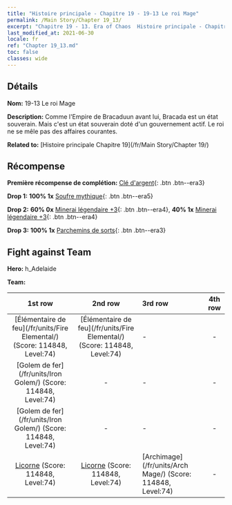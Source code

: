 ```yaml
---
title: "Histoire principale - Chapitre 19 - 19-13 Le roi Mage"
permalink: /Main Story/Chapter 19_13/
excerpt: "Chapitre 19 - 13. Era of Chaos  Histoire principale - Chapitre 19_13. 19-13 Le roi Mage"
last_modified_at: 2021-06-30
locale: fr
ref: "Chapter 19_13.md"
toc: false
classes: wide
---
```


## Détails

 **Nom:** 19-13 Le roi Mage

 **Description:** Comme l'Empire de Bracaduun avant lui, Bracada est un état souverain. Mais c'est un état souverain doté d'un gouvernement actif. Le roi ne se mêle pas des affaires courantes.

 **Related to:** [Histoire principale Chapitre 19](/fr/Main Story/Chapter 19/)

## Récompense

 **Première récompense de complétion:** [Clé d'argent](/ItemsFR/con_693/){: .btn .btn--era3}

 **Drop 1:** **100% 1x** [Soufre mythique](/ItemsFR/mat_64/){: .btn .btn--era5}

 **Drop 2:** **60% 0x** [Minerai légendaire +3](/ItemsFR/mat_54/){: .btn .btn--era4}, **40% 1x** [Minerai légendaire +3](/ItemsFR/mat_54/){: .btn .btn--era4}

 **Drop 3:** **100% 1x** [Parchemins de sorts](/ItemsFR/con_694/){: .btn .btn--era3}


## Fight against Team
 **Hero:** h_Adelaide

 **Team:**


  | 1st row | 2nd row | 3rd row | 4th row |
  |:----:|:----:|:----|:----:|
  | [Élémentaire de feu](/fr/units/Fire Elemental/) (Score: 114848, Level:74)  | [Élémentaire de feu](/fr/units/Fire Elemental/) (Score: 114848, Level:74)  | - | - |
  | [Golem de fer](/fr/units/Iron Golem/) (Score: 114848, Level:74)  | - | - | - |
  | [Golem de fer](/fr/units/Iron Golem/) (Score: 114848, Level:74)  | - | - | - |
  | [Licorne](/fr/units/Unicorn/) (Score: 114848, Level:74)  | [Licorne](/fr/units/Unicorn/) (Score: 114848, Level:74)  | [Archimage](/fr/units/Arch Mage/) (Score: 114848, Level:74)  | - |


